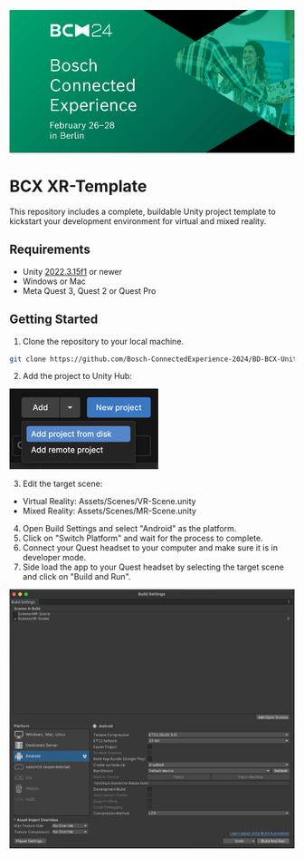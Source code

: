 
![bcx-banner.png](bcx-banner.png)

# BCX XR-Template

This repository includes a complete, buildable Unity project template to kickstart your development environment for virtual and mixed reality.
## Requirements
- Unity [2022.3.15f1](https://unity.com/releases/editor/whats-new/2022.3.15) or newer
- Windows or Mac
- Meta Quest 3, Quest 2 or Quest Pro

## Getting Started

1. Clone the repository to your local machine.

```bash
git clone https://github.com/Bosch-ConnectedExperience-2024/BD-BCX-Unity-XR-Template.git
```

2. Add the project to Unity Hub:

![unity-hub.png](unity-hub.png)

3. Edit the target scene:

- Virtual Reality: Assets/Scenes/VR-Scene.unity
- Mixed Reality: Assets/Scenes/MR-Scene.unity 

4. Open Build Settings and select "Android" as the platform.
5. Click on "Switch Platform" and wait for the process to complete.
6. Connect your Quest headset to your computer and make sure it is in developer mode.
7. Side load the app to your Quest headset by selecting the target scene and click on "Build and Run".

![build-settings.png](build-settings.png)
